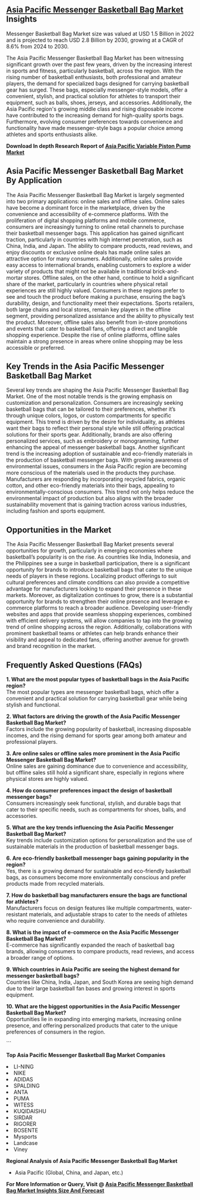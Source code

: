<h2><a href="https://www.verifiedmarketreports.com/download-sample/?rid=427254&amp;utm_source=Github-Feb&amp;utm_medium=219" target="_blank">Asia Pacific Messenger Basketball Bag Market</a> Insights</h2><p>Messenger Basketball Bag Market size was valued at USD 1.5 Billion in 2022 and is projected to reach USD 2.8 Billion by 2030, growing at a CAGR of 8.6% from 2024 to 2030.</p><p><p>The Asia Pacific Messenger Basketball Bag Market has been witnessing significant growth over the past few years, driven by the increasing interest in sports and fitness, particularly basketball, across the region. With the rising number of basketball enthusiasts, both professional and amateur players, the demand for specialized bags designed for carrying basketball gear has surged. These bags, especially messenger-style models, offer a convenient, stylish, and practical solution for athletes to transport their equipment, such as balls, shoes, jerseys, and accessories. Additionally, the Asia Pacific region's growing middle class and rising disposable income have contributed to the increasing demand for high-quality sports bags. Furthermore, evolving consumer preferences towards convenience and functionality have made messenger-style bags a popular choice among athletes and sports enthusiasts alike. <p><strong>Download In depth Research Report of <a href="https://www.verifiedmarketreports.com/download-sample/?rid=236118&amp;utm_source=Pulse-Dec&amp;utm_medium=219" target="_blank">Asia Pacific Variable Piston Pump Market</a></strong></p></p> <h2>Asia Pacific Messenger Basketball Bag Market By Application</h2> <p>The Asia Pacific Messenger Basketball Bag Market is largely segmented into two primary applications: online sales and offline sales. Online sales have become a dominant force in the marketplace, driven by the convenience and accessibility of e-commerce platforms. With the proliferation of digital shopping platforms and mobile commerce, consumers are increasingly turning to online retail channels to purchase their basketball messenger bags. This application has gained significant traction, particularly in countries with high internet penetration, such as China, India, and Japan. The ability to compare products, read reviews, and enjoy discounts or exclusive online deals has made online sales an attractive option for many consumers. Additionally, online sales provide easy access to international brands, enabling customers to explore a wider variety of products that might not be available in traditional brick-and-mortar stores. Offline sales, on the other hand, continue to hold a significant share of the market, particularly in countries where physical retail experiences are still highly valued. Consumers in these regions prefer to see and touch the product before making a purchase, ensuring the bag’s durability, design, and functionality meet their expectations. Sports retailers, both large chains and local stores, remain key players in the offline segment, providing personalized assistance and the ability to physically test the product. Moreover, offline sales also benefit from in-store promotions and events that cater to basketball fans, offering a direct and tangible shopping experience. Despite the rise of online platforms, offline sales maintain a strong presence in areas where online shopping may be less accessible or preferred. <h2>Key Trends in the Asia Pacific Messenger Basketball Bag Market</h2> <p>Several key trends are shaping the Asia Pacific Messenger Basketball Bag Market. One of the most notable trends is the growing emphasis on customization and personalization. Consumers are increasingly seeking basketball bags that can be tailored to their preferences, whether it’s through unique colors, logos, or custom compartments for specific equipment. This trend is driven by the desire for individuality, as athletes want their bags to reflect their personal style while still offering practical solutions for their sports gear. Additionally, brands are also offering personalized services, such as embroidery or monogramming, further enhancing the appeal of messenger basketball bags. Another significant trend is the increasing adoption of sustainable and eco-friendly materials in the production of basketball messenger bags. With growing awareness of environmental issues, consumers in the Asia Pacific region are becoming more conscious of the materials used in the products they purchase. Manufacturers are responding by incorporating recycled fabrics, organic cotton, and other eco-friendly materials into their bags, appealing to environmentally-conscious consumers. This trend not only helps reduce the environmental impact of production but also aligns with the broader sustainability movement that is gaining traction across various industries, including fashion and sports equipment. <h2>Opportunities in the Market</h2> <p>The Asia Pacific Messenger Basketball Bag Market presents several opportunities for growth, particularly in emerging economies where basketball’s popularity is on the rise. As countries like India, Indonesia, and the Philippines see a surge in basketball participation, there is a significant opportunity for brands to introduce basketball bags that cater to the unique needs of players in these regions. Localizing product offerings to suit cultural preferences and climate conditions can also provide a competitive advantage for manufacturers looking to expand their presence in these markets. Moreover, as digitalization continues to grow, there is a substantial opportunity for brands to strengthen their online presence and leverage e-commerce platforms to reach a broader audience. Developing user-friendly websites and apps that provide seamless shopping experiences, combined with efficient delivery systems, will allow companies to tap into the growing trend of online shopping across the region. Additionally, collaborations with prominent basketball teams or athletes can help brands enhance their visibility and appeal to dedicated fans, offering another avenue for growth and brand recognition in the market. <h2>Frequently Asked Questions (FAQs)</h2> <p><strong>1. What are the most popular types of basketball bags in the Asia Pacific region?</strong><br> The most popular types are messenger basketball bags, which offer a convenient and practical solution for carrying basketball gear while being stylish and functional.</p> <p><strong>2. What factors are driving the growth of the Asia Pacific Messenger Basketball Bag Market?</strong><br> Factors include the growing popularity of basketball, increasing disposable incomes, and the rising demand for sports gear among both amateur and professional players.</p> <p><strong>3. Are online sales or offline sales more prominent in the Asia Pacific Messenger Basketball Bag Market?</strong><br> Online sales are gaining dominance due to convenience and accessibility, but offline sales still hold a significant share, especially in regions where physical stores are highly valued.</p> <p><strong>4. How do consumer preferences impact the design of basketball messenger bags?</strong><br> Consumers increasingly seek functional, stylish, and durable bags that cater to their specific needs, such as compartments for shoes, balls, and accessories.</p> <p><strong>5. What are the key trends influencing the Asia Pacific Messenger Basketball Bag Market?</strong><br> Key trends include customization options for personalization and the use of sustainable materials in the production of basketball messenger bags.</p> <p><strong>6. Are eco-friendly basketball messenger bags gaining popularity in the region?</strong><br> Yes, there is a growing demand for sustainable and eco-friendly basketball bags, as consumers become more environmentally conscious and prefer products made from recycled materials.</p> <p><strong>7. How do basketball bag manufacturers ensure the bags are functional for athletes?</strong><br> Manufacturers focus on design features like multiple compartments, water-resistant materials, and adjustable straps to cater to the needs of athletes who require convenience and durability.</p> <p><strong>8. What is the impact of e-commerce on the Asia Pacific Messenger Basketball Bag Market?</strong><br> E-commerce has significantly expanded the reach of basketball bag brands, allowing consumers to compare products, read reviews, and access a broader range of options.</p> <p><strong>9. Which countries in Asia Pacific are seeing the highest demand for messenger basketball bags?</strong><br> Countries like China, India, Japan, and South Korea are seeing high demand due to their large basketball fan bases and growing interest in sports equipment.</p> <p><strong>10. What are the biggest opportunities in the Asia Pacific Messenger Basketball Bag Market?</strong><br> Opportunities lie in expanding into emerging markets, increasing online presence, and offering personalized products that cater to the unique preferences of consumers in the region.</p> ```</p><p><strong>Top Asia Pacific Messenger Basketball Bag Market Companies</strong></p><div data-test-id=""><p><li>LI-NING</li><li> NIKE</li><li> ADIDAS</li><li> SPALDING</li><li> ANTA</li><li> PUMA</li><li> WITESS</li><li> KUQIDAISHU</li><li> SIRDAR</li><li> RIGORER</li><li> BOSENTE</li><li> Mysports</li><li> Landcase</li><li> Viney</li></p><div><strong>Regional Analysis of&nbsp;Asia Pacific Messenger Basketball Bag Market</strong></div><ul><li dir="ltr"><p dir="ltr">Asia Pacific (Global, China, and Japan, etc.)</p></li></ul><p><strong>For More Information or Query, Visit @&nbsp;</strong><strong><a href="https://www.verifiedmarketreports.com/product/messenger-basketball-bag-market/?utm_source=Github-Feb&amp;utm_medium=219" target="_blank">Asia Pacific Messenger Basketball Bag Market Insights Size And Forecast</a></strong></p></div><h2>&nbsp;</h2><div data-test-id="">&nbsp;</div>
